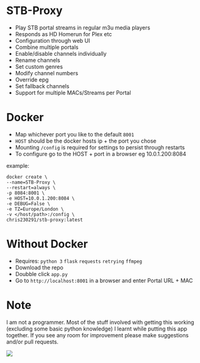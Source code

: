 # STB-Proxy

- Play STB portal streams in regular m3u media players
- Responds as HD Homerun for Plex etc
- Configuration through web UI
- Combine multiple portals
- Enable/disable channels individually
- Rename channels
- Set custom genres
- Modify channel numbers
- Override epg
- Set fallback channels
- Support for multiple MACs/Streams per Portal

# Docker
- Map whichever port you like to the default `8001`
- `HOST` should be the docker hosts ip + the port you chose
- Mounting `/config` is required for settings to persist through restarts
- To configure go to the HOST + port in a browser eg 10.0.1.200:8084

example:
```
docker create \
--name=STB-Proxy \
--restart=always \
-p 8084:8001 \
-e HOST=10.0.1.200:8084 \
-e DEBUG=False \
-e TZ=Europe/London \
-v </host/path>:/config \
chris230291/stb-proxy:latest
```

# Without Docker

- Requires: `python 3` `flask` `requests` `retrying` `ffmpeg`
- Download the repo
- Doubble click `app.py`
- Go to `http://localhost:8001` in a browser and enter Portal URL + MAC

# Note

I am not a programmer. Most of the stuff involved with getting this working (excluding some basic python knowledge) I learnt while putting this app together. If you see any room for improvement please make suggestions and/or pull requests.


[![](https://www.paypalobjects.com/en_GB/i/btn/btn_donate_LG.gif)](https://www.paypal.com/donate/?hosted_button_id=62MYXSBT75D4E)

